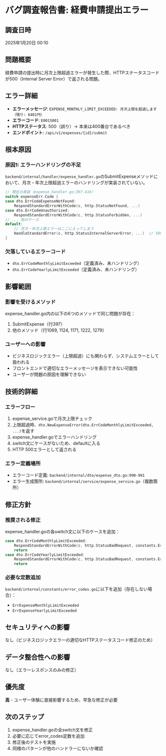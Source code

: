 # バグ調査報告書: 経費申請提出エラー

## 調査日時
2025年1月20日 00:10

## 問題概要
経費申請の提出時に月次上限超過エラーが発生した際、HTTPステータスコードが500（Internal Server Error）で返される問題。

## エラー詳細
- **エラーメッセージ**: `EXPENSE_MONTHLY_LIMIT_EXCEEDED: 月次上限を超過します（残り: 6401円）`
- **エラーコード**: `E001S001`
- **HTTPステータス**: 500（誤り）→ 本来は400番台であるべき
- **エンドポイント**: `/api/v1/expenses/{id}/submit`

## 根本原因

### 原因1: エラーハンドリングの不足
`backend/internal/handler/expense_handler.go`のSubmitExpenseメソッドにおいて、月次・年次上限超過エラーのハンドリングが実装されていない。

```go
// 現在の実装（expense_handler.go:397-416）
switch expenseErr.Code {
case dto.ErrCodeExpenseNotFound:
    RespondStandardErrorWithCode(c, http.StatusNotFound, ...)
case dto.ErrCodeUnauthorized:
    RespondStandardErrorWithCode(c, http.StatusForbidden, ...)
// ... 他のケース
default:
    // 月次・年次上限エラーはここに入ってしまう
    HandleStandardError(c, http.StatusInternalServerError, ...)  // 500エラー
}
```

### 欠落しているエラーコード
- `dto.ErrCodeMonthlyLimitExceeded`（定義済み、未ハンドリング）
- `dto.ErrCodeYearlyLimitExceeded`（定義済み、未ハンドリング）

## 影響範囲

### 影響を受けるメソッド
expense_handler.go内の以下の6つのメソッドで同じ問題が存在：
1. SubmitExpense（行397）
2. 他のメソッド（行1069, 1124, 1171, 1222, 1279）

### ユーザーへの影響
- ビジネスロジックエラー（上限超過）にも関わらず、システムエラーとして扱われる
- フロントエンドで適切なエラーメッセージを表示できない可能性
- ユーザーが問題の原因を理解できない

## 技術的詳細

### エラーフロー
1. expense_service.goで月次上限チェック
2. 上限超過時、`dto.NewExpenseError(dto.ErrCodeMonthlyLimitExceeded, ...)`を返す
3. expense_handler.goでエラーハンドリング
4. switch文にケースがないため、defaultに入る
5. HTTP 500エラーとして返される

### エラー定義場所
- エラーコード定義: `backend/internal/dto/expense_dto.go:990-991`
- エラー生成箇所: `backend/internal/service/expense_service.go`（複数箇所）

## 修正方針

### 推奨される修正
expense_handler.goの各switch文に以下のケースを追加：

```go
case dto.ErrCodeMonthlyLimitExceeded:
    RespondStandardErrorWithCode(c, http.StatusBadRequest, constants.ErrExpenseMonthlyLimitExceeded, expenseErr.Message)
    return
case dto.ErrCodeYearlyLimitExceeded:
    RespondStandardErrorWithCode(c, http.StatusBadRequest, constants.ErrExpenseYearlyLimitExceeded, expenseErr.Message)
    return
```

### 必要な定数追加
`backend/internal/constants/error_codes.go`に以下を追加（存在しない場合）：
- `ErrExpenseMonthlyLimitExceeded`
- `ErrExpenseYearlyLimitExceeded`

## セキュリティへの影響
なし（ビジネスロジックエラーの適切なHTTPステータスコード修正のため）

## データ整合性への影響
なし（エラーレスポンスのみの修正）

## 優先度
**高** - ユーザー体験に直接影響するため、早急な修正が必要

## 次のステップ
1. expense_handler.goの全switch文を修正
2. 必要に応じてerror_codes定数を追加
3. 修正後のテストを実施
4. 同様のパターンが他のハンドラーにないか確認